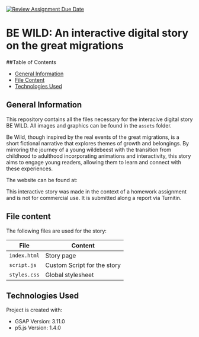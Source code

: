 [![Review Assignment Due Date](https://classroom.github.com/assets/deadline-readme-button-22041afd0340ce965d47ae6ef1cefeee28c7c493a6346c4f15d667ab976d596c.svg)](https://classroom.github.com/a/mJVrCDeO)

# BE WILD: An interactive digital story on the great migrations

##Table of Contents
* [General Information](#general-information)
* [File Content](#file-content)
* [Technologies Used](#technologies-used)


## General Information

This repository contains all the files necessary for the interacive digital story BE WILD. All images and graphics can be found in the `assets` folder.

Be Wild, though inspired by the real events of the great migrations, is a short fictional narrative that explores themes of growth and belongings. By mirroring the journey of a young wildebeest with the transition from childhood to adulthood incorporating animations and interactivity, this story aims to engage young readers, allowing them to learn and connect with these experiences.

The website can be found at: 

This interactive story was made in the context of a homework assignment and is not for commercial use. It is submitted along a report via Turnitin. 

## File content 
The following files are used for the story:

| File | Content |
| --- | --- |
| `index.html` | Story page |
| `script.js` | Custom Script for the story |
| `styles.css` | Global stylesheet |

## Technologies Used
Project is created with:
* GSAP Version: 3.11.0
* p5.js Version: 1.4.0
